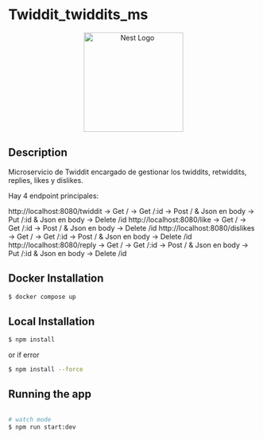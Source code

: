 <h1>Twiddit_twiddits_ms</h1>

<p align="center">
  <a href="http://nestjs.com/" target="blank"><img src="https://nestjs.com/img/logo-small.svg" width="200" alt="Nest Logo" /></a>
</p>

## Description

Microservicio de Twiddit encargado de gestionar los twiddits, retwiddits, replies, likes y dislikes.

Hay 4 endpoint principales:

http://localhost:8080/twiddit
  -> Get     /
  -> Get     /:id 
  -> Post    / & Json en body
  -> Put     /:id & Json en body
  -> Delete  /id
http://localhost:8080/like
  -> Get     /
  -> Get     /:id 
  -> Post    / & Json en body
  -> Delete  /id
http://localhost:8080/dislikes
  -> Get     /
  -> Get     /:id 
  -> Post    / & Json en body
  -> Delete  /id
http://localhost:8080/reply
  -> Get     /
  -> Get     /:id 
  -> Post    / & Json en body
  -> Put     /:id & Json en body
  -> Delete  /id

## Docker Installation

```bash
$ docker compose up
```

## Local Installation

```bash
$ npm install 
```
or if error
```bash
$ npm install --force
```
## Running the app

```bash

# watch mode
$ npm run start:dev
